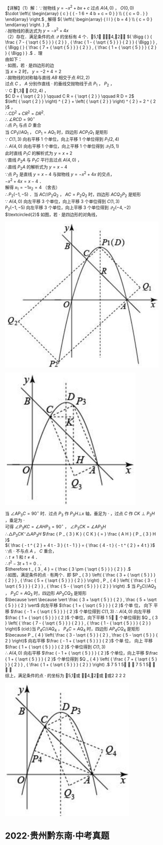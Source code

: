 【详解】（1）解：∵抛物线 $y = - x ^ { 2 } + b x + c$ 过点 $A ( 4 , 0 )$ ， $O \big ( 0 , 0 \big )$   
$\cdot \left\{ \begin{array} { c } { { - 1 6 + 4 b + c = 0 } } \\ { { c = 0 . } } \end{array} \right.$ , 解得 ${ \left\{ \begin{array} { l l } { b = 4 } \\ { c = 0 } \end{array} \right. } ,$   
∴抛物线的表达式为 $y = - x ^ { 2 } + 4 x$   
（2）存在．满足条件的点 $\mathcal { Q }$ 的坐标有 4 个．5,1 ，4,2， ${ \Bigg ( } { \frac { 7 - { \sqrt { 5 } } } { 2 } } , { \frac { 1 - { \sqrt { 5 } } } { 2 } } { \Bigg ) } , { \Bigg ( } { \frac { 7 + { \sqrt { 5 } } } { 2 } } , { \frac { 1 + { \sqrt { 5 } } } { 2 } } { \Bigg ) } .$ ．理  
由如下：  
$\cdot$ 如图，若 $\cdot$ 是四边形的边  
当 $x = 2$ 时， $y = - 2 + 4 = 2$   
∴拋物线的对称轴与直线 $A B$ 相交于点 $R \left( 2 , 2 \right)$   
过点 $C$ ， $A$ 分别作直线 $\cdot$ 的垂线交抛物线于点 $P _ { 1 }$ ， $P _ { 2 }$ ，  
∵ C 1,3 ， $D \left( 2 , 4 \right)$ ，  
$C D = { \sqrt { 2 } } \qquad C R = { \sqrt { 2 } } \qquad R D = 2$   
$\left( { \sqrt { 2 } } \right) ^ { 2 } + \left( { \sqrt { 2 } } \right) ^ { 2 } = 2 ^ { 2 }$ ，  
$\therefore C D ^ { 2 } + C R ^ { 2 } = D R ^ { 2 } .$   
∴ $\angle R C D = 9 0 ^ { \circ }$   
∴点 $P _ { 1 }$ 与点 $D$ 重合  
当 $C P _ { 1 } / / A Q _ { 1 }$ ， $C P _ { 1 } = A Q _ { 1 }$ 时，四边形 $A C P _ { 1 } Q _ { 1 }$ 是矩形  
∵ $C \left( 1 , 3 \right)$ 向右平移 1 个单位，向上平移 1 个单位得到 $P _ { 1 } ( 2 , 4 )$   
∴ $A ( 4 , 0 )$ 向右平移 1 个单位，向上平移 1 个单位得到 $\mathcal { Q } _ { 1 } ( 5 , 1 )$   
此时直线 $P _ { 1 } C$ 的解析式为 $y = x + 2$   
∵直线 $P _ { 2 } A$ 与 $P _ { 1 } C$ 平行且过点 $A ( 4 , 0 )$ ，  
∴直线 $P _ { 2 } A$ 的解析式为 $y = x - 4$   
∵点 $P _ { 2 }$ 是直线 $y = x - 4$ 与拋物线 $y = - x ^ { 2 } + 4 x$ 的交点，  
$- x ^ { 2 } + 4 x = x - 4$ ．  
解得 $x _ { 1 } = - 1 x _ { 2 } = 4$ （舍去）  
$\therefore P _ { 2 } \left( - 1 , - 5 \right)$ ．当 $A C / / P _ { 2 } Q _ { 2 }$ ， $A C { = } P _ { 2 } Q _ { 2 }$ 时，四边形 $A C Q _ { 2 } P _ { 2 }$ 是矩形  
∵ $A ( 4 , 0 )$ 向左平移 3 个单位，向上平移 3 个单位得到 $C \left( 1 , 3 \right)$   
$P _ { 2 } \left( - 1 , - 5 \right)$ 向左平移 3 个单位，向上平移 3 个单位得到 $\mathcal { Q } _ { 2 } \left( - 4 , - 2 \right)$   
$\textcircled{2}$ 如图，若 $\cdot$ 是四边形的对角线，

![](<../../qs_image_DB/专题3-2_一网打尽14类·二次函数的存在性问题（解析版）_/b2d2d900fedf797b8023469a997811e4156d6f376cb959914efd447909ae8be0.jpg>)

![](<../../qs_image_DB/专题3-2_一网打尽14类·二次函数的存在性问题（解析版）_/f79d69e7cf62a9500324a5360c178dc04cb54463ef534c7d413fa2b563cf528f.jpg>)

当 $\angle A P _ { 3 } C = 9 0 ^ { \circ }$ 时．过点 $P _ { 3 }$ 作 $P _ { 3 } H \bot x$ 轴，垂足为 $\cdot$ ，过点 $C$ 作 $C K \perp P _ { 3 } H$ ，垂足为 $\cdot$   
可得 $\angle P _ { 3 } K C = \angle A H P _ { 3 } = 9 0 ^ { \circ }$ ， $\angle P _ { 3 } C K = \angle A P _ { 3 } H$   
$\therefore \triangle P _ { 3 } C K ^ { \smile } \triangle A P _ { 3 } H$ $\frac { P _ { 3 } K } { C K } { = } \frac { A H } { P _ { 3 } H }$   
${ \frac { - t ^ { 2 } + 4 t - 3 } { t - 1 } } = { \frac { 4 - t } { - t ^ { 2 } + 4 t } }$   
∵点 $\cdot$ 不与点 $A$ ， $C$ 重合，  
∴ $t \neq 1$ 和 $t \neq 4$ ．  
$\therefore t ^ { 2 } - 3 t + 1 = 0 \ .$ ．  
$\therefore t _ { 3 , 4 } = { \frac { 3 \pm { \sqrt { 5 } } } { 2 } } .$   
∴如图，满足条件的点 $\cdot$ 有两个．即 $P _ { 3 } \left( { \frac { 3 + { \sqrt { 5 } } } { 2 } } , { \frac { 5 + { \sqrt { 5 } } } { 2 } } \right) , P _ { 4 } \left( { \frac { 3 - { \sqrt { 5 } } } { 2 } } , { \frac { 5 - { \sqrt { 5 } } } { 2 } } \right) .$ 当 $P _ { 3 } C / / A Q _ { 3 }$ ， $P _ { 3 } C = A Q _ { 3 }$ 时，四边形 $A P _ { 3 } C Q _ { 3 }$ 是矩形  
$\because \vert \because \vert \frac { 3 + \sqrt { 5 } } { 2 } , \frac { 5 + \sqrt { 5 } } { 2 } \vert$ 向左平移 $\frac { 1 + { \sqrt { 5 } } } { 2 }$ 个单 位， 向下 平移 $\frac { - 1 + { \sqrt { 5 } } } { 2 }$ 个单位得到 $C \left( 1 , 3 \right)$ ∴ $A ( 4 , 0 )$ 向左平移 $\frac { 1 + { \sqrt { 5 } } } { 2 }$ 个单位，向下平移 1 5  个单位得到 $Q _ { 3 } \left( { \frac { 7 - { \sqrt { 5 } } } { 2 } } , { \frac { 1 - { \sqrt { 5 } } } { 2 } } \right)$ (cid:)当 $P _ { 4 } C / / A Q _ { 4 }$ ， $P _ { 4 } C { = } A Q _ { 4 }$ 时，四边形 $A P _ { 4 } C Q _ { 4 }$ 是矩形  
$\because P _ { 4 } \left( \frac { 3 - \sqrt { 5 } } { 2 } , \frac { 5 - \sqrt { 5 } } { 2 } \right)$ 向右平移 $\frac { - 1 + { \sqrt { 5 } } } { 2 }$ 个单 位， 向上 平移 $\frac { 1 + { \sqrt { 5 } } } { 2 }$ 个单位得到 $C \left( 1 , 3 \right)$   
∴ $A ( 4 , 0 )$ 向右平移 $\frac { - 1 + { \sqrt { 5 } } } { 2 }$ 个单位，向上平移 $\frac { 1 + { \sqrt { 5 } } } { 2 }$ 个单位得到 $Q _ { 4 } \left( { \frac { 7 + { \sqrt { 5 } } } { 2 } } , { \frac { 1 + { \sqrt { 5 } } } { 2 } } \right) .$ 7 5 1 5   7 5 1 5     
综上，满足条件的点 $\cdot$ 的坐标为 5,1或 4,2或 或2 2 2 2

![](<../../qs_image_DB/专题3-2_一网打尽14类·二次函数的存在性问题（解析版）_/a14a79c616a6f924c0179b80feef7a99e458bc5cb46dd11d1adb720996b599fd.jpg>)

# 2022·贵州黔东南·中考真题
